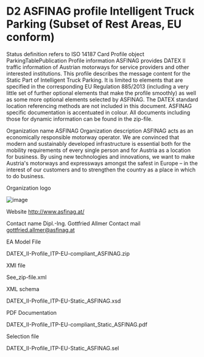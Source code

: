 # D2 ASFINAG profile Intelligent Truck Parking (Subset of Rest Areas, EU conform)

Status definition refers to ISO 14187
Card
Profile object
ParkingTablePublication
Profile information
ASFINAG provides DATEX II traffic information of Austrian motorways for service providers and other interested institutions. This profile describes the message content for the Static Part of Intelligent Truck Parking. It is limited to elements that are specified in the corresponding EU Regulation 885/2013 (including a very little set of further optional elements that make the profile smoothly) as well as some more optional elements selected by ASFINAG. The DATEX standard location referencing methods are not included in this document. ASFINAG specific documentation is accentuated in colour.
All documents including those for dynamic information can be found in the zip-file.

Organization name
ASFINAG
Organization description
ASFINAG acts as an economically responsible motorway operator. We are convinced that modern and sustainably developed infrastructure is essential both for the mobility requirements of every single person and for Austria as a location for business. By using new technologies and innovations, we want to make Austria's motorways and expressways amongst the safest in Europe – in the interest of our customers and to strengthen the country as a place in which to do business.

Organization logo

![image](https://github.com/DATEX-II-EU/Profiles/assets/24648804/c239723e-6e56-43b2-b9bf-70b2f517721f)


Website
http://www.asfinag.at/

Contact name
Dipl.-Ing. Gottfried Allmer
Contact mail
gottfried.allmer@asfinag.at

EA Model File

DATEX_II-Profile_ITP-EU-compliant_ASFINAG.zip

XMI file

See_zip-file.xml

XML schema

DATEX_II-Profile_ITP-EU-Static_ASFINAG.xsd

PDF Documentation

DATEX_II-Profile_ITP-EU-compliant_Static_ASFINAG.pdf

Selection file

DATEX_II-Profile_ITP-EU-Static_ASFINAG.sel
